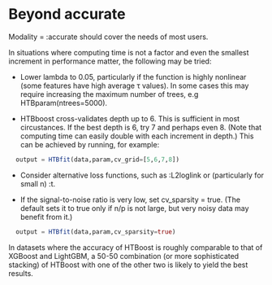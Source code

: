 # Beyond accurate

Modality = :accurate should cover the needs of most users. 

In situations where computing time is not a factor and even the smallest increment in performance matter, the following may be tried:

- Lower lambda to 0.05, particularly if the function is highly nonlinear (some features have high average τ values).
  In some cases this may require increasing the maximum number of trees, e.g HTBparam(ntrees=5000).

- HTBboost cross-validates depth up to 6. This is sufficient in most circustances. If the best depth is 6, try 7 and perhaps even 8. (Note that computing time can easily double with each increment in depth.)
  This can be achieved by running, for example: 
```julia  
  output = HTBfit(data,param,cv_grid=[5,6,7,8])
```
- Consider alternative loss functions, such as :L2loglink or (particularly for small n) :t.    

- If the signal-to-noise ratio is very low, set cv_sparsity = true. (The default sets it to true only
  if n/p is not large, but very noisy data may benefit from it.)
```julia  
  output = HTBfit(data,param,cv_sparsity=true)
```
In datasets where the accuracy of HTBoost is roughly comparable to that of XGBoost and LightGBM,
a 50-50 combination (or more sophisticated stacking) of HTBoost with one of the other two is likely 
to yield the best results.

